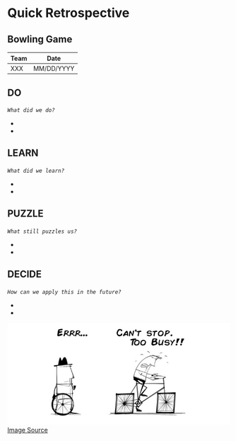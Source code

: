 # Quick Retrospective

## Bowling Game

| Team | Date |
| ---- | ---- |
| XXX | MM/DD/YYYY |

## DO
_`What did we do?`_

- 
-

## LEARN
_`What did we learn?`_

-
-

## PUZZLE
_`What still puzzles us?`_

-
-

## DECIDE
_`How can we apply this in the future?`_

-
-

![Retrospective](./images/Retrospective.jpg)
[Image Source](https://commons.wikimedia.org/wiki/File:Too_Busy_To_Improve_-_Performance_Management_-_Square_Wheels.png)
